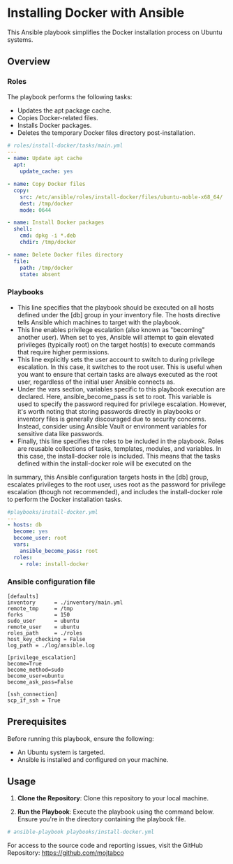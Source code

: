 # Installing Docker with Ansible

This Ansible playbook simplifies the Docker installation process on Ubuntu systems.

## Overview

### Roles 
The playbook performs the following tasks:

- Updates the apt package cache.
- Copies Docker-related files.
- Installs Docker packages.
- Deletes the temporary Docker files directory post-installation.

```yml
# roles/install-docker/tasks/main.yml
---
- name: Update apt cache
  apt:
    update_cache: yes

- name: Copy Docker files
  copy:
    src: /etc/ansible/roles/install-docker/files/ubuntu-noble-x68_64/
    dest: /tmp/docker
    mode: 0644

- name: Install Docker packages
  shell:
    cmd: dpkg -i *.deb
    chdir: /tmp/docker

- name: Delete Docker files directory
  file:
    path: /tmp/docker
    state: absent
```

### Playbooks
- This line specifies that the playbook should be executed on all hosts defined under the [db] group in your inventory file. The hosts directive tells Ansible which machines to target with the playbook.
- This line enables privilege escalation (also known as "becoming" another user). When set to yes, Ansible will attempt to gain elevated privileges (typically root) on the target host(s) to execute commands that require higher permissions.
- This line explicitly sets the user account to switch to during privilege escalation. In this case, it switches to the root user. This is useful when you want to ensure that certain tasks are always executed as the root user, regardless of the initial user Ansible connects as.
- Under the vars section, variables specific to this playbook execution are declared. Here, ansible_become_pass is set to root. This variable is used to specify the password required for privilege escalation. However, it's worth noting that storing passwords directly in playbooks or inventory files is generally discouraged due to security concerns. Instead, consider using Ansible Vault or environment variables for sensitive data like passwords.
- Finally, this line specifies the roles to be included in the playbook. Roles are reusable collections of tasks, templates, modules, and variables. In this case, the install-docker role is included. This means that the tasks defined within the install-docker role will be executed on the

In summary, this Ansible configuration targets hosts in the [db] group, escalates privileges to the root user, uses root as the password for privilege escalation (though not recommended), and includes the install-docker role to perform the Docker installation tasks.

```yml
#playbooks/install-docker.yml
---
- hosts: db
  become: yes
  become_user: root
  vars:
    ansible_become_pass: root
  roles:
    - role: install-docker
```
### Ansible configuration file
```
[defaults]
inventory      = ./inventory/main.yml
remote_tmp     = /tmp
forks          = 150
sudo_user      = ubuntu
remote_user    = ubuntu
roles_path     = ./roles
host_key_checking = False
log_path = ./log/ansible.log

[privilege_escalation]
become=True
become_method=sudo
become_user=ubuntu
become_ask_pass=False

[ssh_connection]
scp_if_ssh = True

```
## Prerequisites
Before running this playbook, ensure the following:

- An Ubuntu system is targeted.
- Ansible is installed and configured on your machine.

## Usage

1. **Clone the Repository**: Clone this repository to your local machine.

2. **Run the Playbook**: Execute the playbook using the command below. Ensure you're in the directory containing the playbook file.
```bash
# ansible-playbook playbooks/install-docker.yml
```
For access to the source code and reporting issues, visit the GitHub Repository: https://github.com/mojtabco

